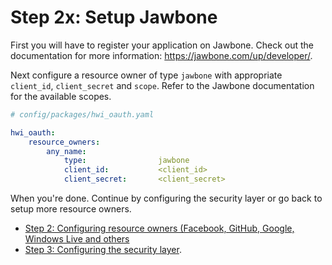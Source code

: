 Step 2x: Setup Jawbone
=====================
First you will have to register your application on Jawbone. Check out the
documentation for more information: https://jawbone.com/up/developer/.

Next configure a resource owner of type `jawbone` with appropriate
`client_id`, `client_secret` and `scope`. Refer to the Jawbone documentation
for the available scopes.

```yaml
# config/packages/hwi_oauth.yaml

hwi_oauth:
    resource_owners:
        any_name:
            type:                jawbone
            client_id:           <client_id>
            client_secret:       <client_secret>
```

When you're done. Continue by configuring the security layer or go back to
setup more resource owners.

- [Step 2: Configuring resource owners (Facebook, GitHub, Google, Windows Live and others](../2-configuring_resource_owners.md)
- [Step 3: Configuring the security layer](../3-configuring_the_security_layer.md).

